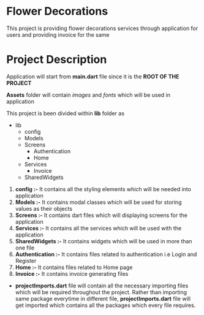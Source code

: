 # Flower Decorations

This project is providing flower decorations services through application for users and providing invoice for the same

# Project Description

Application will start from **main.dart** file since it is the **ROOT OF THE PROJECT**

**Assets** folder will contain *images* and *fonts* which will be used in application

This project is been divided within **lib** folder as

- lib
    - config
    - Models
    - Screens
        - Authentication
        - Home
    - Services
        - Invoice
    - SharedWidgets

1. **config :-** It contains all the styling elements which will be needed into application
2. **Models :-** It contains modal classes which will be used for storing values as their objects
3. **Screens :-** It contains dart files which will displaying screens for the application
4. **Services :-** It contains all the services which will be used with the application
5. **SharedWidgets :-** It contains widgets which will be used in more than one file
6. **Authentication :-** It contains files related to authentication i.e Login and Register
7. **Home :-** It contains files related to Home page
8. **Invoice :-** It contains invoice generating files

- **projectImports.dart** file will contain all the necessary importing files which will be required throughout the
  project. Rather than importing same package everytime in different file, **projectImports.dart** file will get
  imported which contains all the packages which every file requires.
